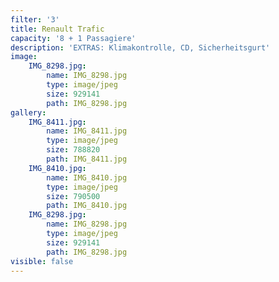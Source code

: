 ```yaml
---
filter: '3'
title: Renault Trafic
capacity: '8 + 1 Passagiere'
description: 'EXTRAS: Klimakontrolle, CD, Sicherheitsgurt'
image:
    IMG_8298.jpg:
        name: IMG_8298.jpg
        type: image/jpeg
        size: 929141
        path: IMG_8298.jpg
gallery:
    IMG_8411.jpg:
        name: IMG_8411.jpg
        type: image/jpeg
        size: 788820
        path: IMG_8411.jpg
    IMG_8410.jpg:
        name: IMG_8410.jpg
        type: image/jpeg
        size: 790500
        path: IMG_8410.jpg
    IMG_8298.jpg:
        name: IMG_8298.jpg
        type: image/jpeg
        size: 929141
        path: IMG_8298.jpg
visible: false
---
```

